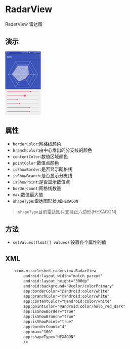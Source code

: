 # RadarView
RaderView 雷达图

## 演示
![RadarView](https://github.com/MiraclesHed/RadarView/blob/master/gif/device-2017-08-23-163603.mp4_1503477877.gif)

## 属性

- `borderColor`:网格线颜色
- `branchColor`:由中心发出的分支线的颜色
- `contentColor`:数值区域颜色
- `pointColor`:数值点颜色
- `isShowBorder`:是否显示网格线
- `isShowBranch`:是否显示分支线
- `isShowPoint`:是否显示数值点
- `borderCount`:网格线数量
- `max`:数值最大值
- `shapeType`:雷达图形状,如`HEXAGON`
> `shapeType`目前雷达图只支持正六边形(HEXAGON)


## 方法
- `setValues(float[] values)`:设置各个属性的值

## XML

```
    <com.miracleshed.raderview.RadarView
        android:layout_width="match_parent"
        android:layout_height="300dp"
        android:background="@color/colorPrimary"
        app:borderColor="@android:color/white"
        app:branchColor="@android:color/white"
        app:contentColor="@android:color/white"
        app:pointColor="@android:color/holo_red_dark"
        app:isShowBorder="true"
        app:isShowBranch="true"
        app:isShowPoint="true"
        app:borderCount="4"
        app:max="100"
        app:shapeType="HEXAGON"
        />
```


